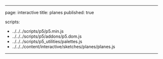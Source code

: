 
---
page: interactive
title: planes
published: true

scripts:
  - ../../../scripts/p5/p5.min.js
  - ../../../scripts/p5/addons/p5.dom.js
  - ../../../scripts/p5_utilities/palettes.js
  - ../../../content/interactive/sketches/planes/planes.js
---

<div id="sketch" class="pl-5">
  <div id="planes-holder">
  </div>
</div>

